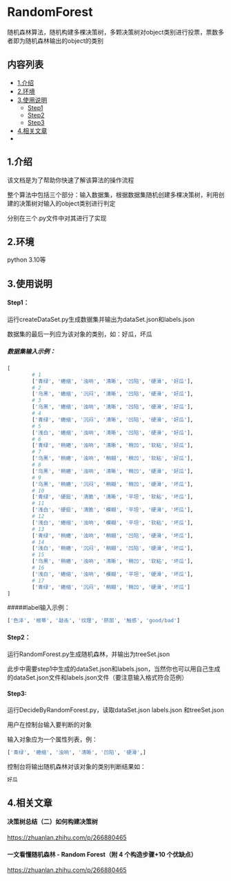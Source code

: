 # RandomForest

随机森林算法，随机构建多棵决策树，多颗决策树对object类别进行投票，票数多者即为随机森林输出的object的类别

## 内容列表

- [1.介绍](#1.介绍)
- [2.环境](#2.环境)
- [3.使用说明](#3.使用说明)
  - [Step1](#Step1)
  - [Step2](#Step2)
  - [Step3](#Step3)
- [4.相关文章](#4.相关文章)
- 
## 1.介绍

该文档是为了帮助你快速了解该算法的操作流程

整个算法中包括三个部分：输入数据集，根据数据集随机创建多棵决策树，利用创建的决策树对输入的object类别进行判定

分别在三个.py文件中对其进行了实现

## 2.环境

python  3.10等

## 3.使用说明

#### Step1：

运行createDataSet.py生成数据集并输出为dataSet.json和labels.json

数据集的最后一列应为该对象的类别，如：好瓜，坏瓜

##### 数据集输入示例：

```python
[
        # 1
        ['青绿', '蜷缩', '浊响', '清晰', '凹陷', '硬滑', '好瓜'],
        # 2
        ['乌黑', '蜷缩', '沉闷', '清晰', '凹陷', '硬滑', '好瓜'],
        # 3
        ['乌黑', '蜷缩', '浊响', '清晰', '凹陷', '硬滑', '好瓜'],
        # 4
        ['青绿', '蜷缩', '沉闷', '清晰', '凹陷', '硬滑', '好瓜'],
        # 5
        ['浅白', '蜷缩', '浊响', '清晰', '凹陷', '硬滑', '好瓜'],
        # 6
        ['青绿', '稍蜷', '浊响', '清晰', '稍凹', '软粘', '好瓜'],
        # 7
        ['乌黑', '稍蜷', '浊响', '稍糊', '稍凹', '软粘', '好瓜'],
        # 8
        ['乌黑', '稍蜷', '浊响', '清晰', '稍凹', '硬滑', '好瓜'],
        # 9
        ['乌黑', '稍蜷', '沉闷', '稍糊', '稍凹', '硬滑', '坏瓜'],
        # 10
        ['青绿', '硬挺', '清脆', '清晰', '平坦', '软粘', '坏瓜'],
        # 11
        ['浅白', '硬挺', '清脆', '模糊', '平坦', '硬滑', '坏瓜'],
        # 12
        ['浅白', '蜷缩', '浊响', '模糊', '平坦', '软粘', '坏瓜'],
        # 13
        ['青绿', '稍蜷', '浊响', '稍糊', '凹陷', '硬滑', '坏瓜'],
        # 14
        ['浅白', '稍蜷', '沉闷', '稍糊', '凹陷', '硬滑', '坏瓜'],
        # 15
        ['乌黑', '稍蜷', '浊响', '清晰', '稍凹', '软粘', '坏瓜'],
        # 16
        ['浅白', '蜷缩', '浊响', '模糊', '平坦', '硬滑', '坏瓜'],
        # 17
        ['青绿', '蜷缩', '沉闷', '稍糊', '稍凹', '硬滑', '坏瓜']
]
```

#####label输入示例：
```python
['色泽', '根蒂', '敲击', '纹理', '脐部', '触感', 'good/bad']
```


#### Step2：

运行RandomForest.py生成随机森林，并输出为treeSet.json

此步中需要step1中生成的dataSet.json和labels.json，当然你也可以用自己生成的dataSet.json文件和labels.json文件（要注意输入格式符合范例）

#### Step3:

运行DecideByRandomForest.py，读取dataSet.json labels.json 和treeSet.json

用户在控制台输入要判断的对象

输入对象应为一个属性列表，例：

```python
['青绿', '蜷缩', '浊响', '清晰', '凹陷', '硬滑',]
```
控制台将输出随机森林对该对象的类别判断结果如：

```python
好瓜
```

## 4.相关文章
#### 决策树总结（二）如何构建决策树
https://zhuanlan.zhihu.com/p/266880465
#### 一文看懂随机森林 - Random Forest（附 4 个构造步骤+10 个优缺点）
https://zhuanlan.zhihu.com/p/266880465

